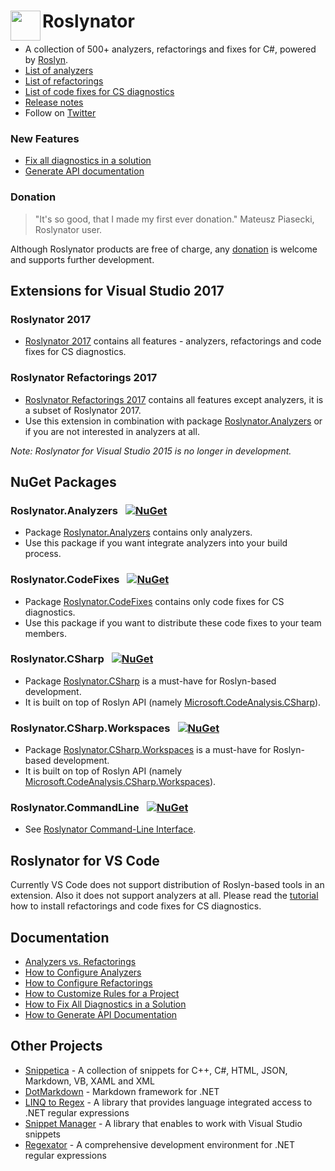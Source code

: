 # Roslynator <img align="left" width="48px" height="48px" src="http://pihrt.net/images/Roslynator.ico">

* A collection of 500+ analyzers, refactorings and fixes for C#, powered by [Roslyn](http://github.com/dotnet/roslyn).
* [List of analyzers](src/Analyzers/README.md)
* [List of refactorings](src/Refactorings/README.md)
* [List of code fixes for CS diagnostics](src/CodeFixes/README.md)
* [Release notes](ChangeLog.md)
* Follow on [Twitter](https://twitter.com/roslynator)

### New Features

* [Fix all diagnostics in a solution](docs/HowToFixAllDiagnostics.md)
* [Generate API documentation](docs/HowToGenerateDocumentation.md)

### Donation

> "It's so good, that I made my first ever donation." Mateusz Piasecki, Roslynator user.

Although Roslynator products are free of charge, any [donation](https://www.paypal.com/cgi-bin/webscr?cmd=_s-xclick&hosted_button_id=BX85UA346VTN6) is welcome and supports further development.

## Extensions for Visual Studio 2017

### Roslynator 2017

* [Roslynator 2017](http://marketplace.visualstudio.com/items?itemName=josefpihrt.Roslynator2017) contains all features - analyzers, refactorings and code fixes for CS diagnostics.

### Roslynator Refactorings 2017

* [Roslynator Refactorings 2017](http://marketplace.visualstudio.com/items?itemName=josefpihrt.RoslynatorRefactorings2017) contains all features except analyzers, it is a subset of Roslynator 2017.
* Use this extension in combination with package [Roslynator.Analyzers](http://www.nuget.org/packages/Roslynator.Analyzers/) or if you are not interested in analyzers at all.

*Note: Roslynator for Visual Studio 2015 is no longer in development.*

## NuGet Packages

### Roslynator.Analyzers &ensp;[![NuGet](https://img.shields.io/nuget/v/Roslynator.Analyzers.svg)](https://nuget.org/packages/Roslynator.Analyzers)

* Package [Roslynator.Analyzers](http://www.nuget.org/packages/Roslynator.Analyzers/) contains only analyzers.
* Use this package if you want integrate analyzers into your build process.

### Roslynator.CodeFixes &ensp;[![NuGet](https://img.shields.io/nuget/v/Roslynator.CodeFixes.svg)](https://nuget.org/packages/Roslynator.CodeFixes)

* Package [Roslynator.CodeFixes](http://www.nuget.org/packages/Roslynator.CodeFixes/) contains only code fixes for CS diagnostics.
* Use this package if you want to distribute these code fixes to your team members.

### Roslynator.CSharp &ensp;[![NuGet](https://img.shields.io/nuget/v/Roslynator.CSharp.svg)](https://nuget.org/packages/Roslynator.CSharp)

* Package [Roslynator.CSharp](http://www.nuget.org/packages/Roslynator.CSharp/) is a must-have for Roslyn-based development.
* It is built on top of Roslyn API (namely [Microsoft.CodeAnalysis.CSharp](http://www.nuget.org/packages/Microsoft.CodeAnalysis.CSharp/)).
<!--* See [API Reference](docs/api/README.md#_top). -->

### Roslynator.CSharp.Workspaces &ensp;[![NuGet](https://img.shields.io/nuget/v/Roslynator.CSharp.Workspaces.svg)](https://nuget.org/packages/Roslynator.CSharp.Workspaces)

* Package [Roslynator.CSharp.Workspaces](http://www.nuget.org/packages/Roslynator.CSharp.Workspaces/) is a must-have for Roslyn-based development.
* It is built on top of Roslyn API (namely [Microsoft.CodeAnalysis.CSharp.Workspaces](http://www.nuget.org/packages/Microsoft.CodeAnalysis.CSharp.Workspaces/)).
<!-- * See [API Reference](docs/api/README.md#_top). -->

### Roslynator.CommandLine &ensp;[![NuGet](https://img.shields.io/nuget/v/Roslynator.CommandLine.svg)](https://nuget.org/packages/Roslynator.CommandLine)

* See [Roslynator Command-Line Interface](docs/cli/README.md#_top).

## Roslynator for VS Code

Currently VS Code does not support distribution of Roslyn-based tools in an extension.
Also it does not support analyzers at all.
Please read the [tutorial](docs/RoslynatorForVisualStudioCode.md) how to install refactorings and code fixes for CS diagnostics.

## Documentation

* [Analyzers vs. Refactorings](docs/AnalyzersVsRefactorings.md)
* [How to Configure Analyzers](docs/HowToConfigureAnalyzers.md)
* [How to Configure Refactorings](docs/HowToConfigureRefactorings.md)
* [How to Customize Rules for a Project](docs/HowToCustomizeRulesForProject.md)
* [How to Fix All Diagnostics in a Solution](docs/HowToFixAllDiagnostics.md)
* [How to Generate API Documentation](docs/HowToGenerateDocumentation.md)

## Other Projects

* [Snippetica](https://github.com/JosefPihrt/Snippetica) - A collection of snippets for C++, C#, HTML, JSON, Markdown, VB, XAML and XML
* [DotMarkdown](https://github.com/JosefPihrt/DotMarkdown) - Markdown framework for .NET
* [LINQ to Regex](https://github.com/JosefPihrt/LinqToRegex) - A library that provides language integrated access to .NET regular expressions
* [Snippet Manager](https://github.com/JosefPihrt/SnippetManager) - A library that enables to work with Visual Studio snippets
* [Regexator](http://pihrt.net/Regexator) - A comprehensive development environment for .NET regular expressions
